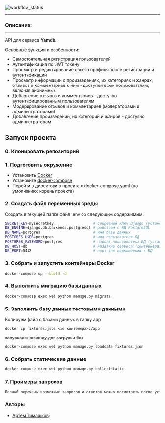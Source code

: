 ![workflow_status](https://github.com/bour89/yamdb_final/actions/workflows/yamdb_workflow.yml/badge.svg?event=push)

* * *
### Описание:
* * *

API для сервиса **Yamdb**.

Основные функции и особенности:

- Самостоятельная регистрация пользователей
- Аутентификация по JWT токену
- Просмотр и редактирование своего профиля после регистрации и аутентификации
- Просмотр информации о произведениях, их категориях и жанрах, отзывов и комментариев к ним \- доступен всем пользователям, включая анонимных
- Добавление отзывов и комментариев \- доступно аутентифицированным пользователям
- Модерирование отзывов и комментариев (модераторами и администраторами)
- Добавление произведений, их категорий и жанров \- доступно администраторам

## Запуск проекта
### 0. Клонировать репозиторий
### 1. Подготовить окружение
- Установить [Docker](https://docs.docker.com/get-docker/)
- Установите [docker-compose](https://docs.docker.com/compose/install/)
- Перейти в директорию проекта с docker-compose.yaml (по умолчанию: корень проекта)

### 2. Создать файл переменных среды
Создать в текущей папке файл .env со следующим содержимым:
```bash
SECRET_KEY=mysecretkey                  # секретный ключ Django (установите свой)
DB_ENGINE=django.db.backends.postgresql # работаем с БД PostgreSQL
DB_NAME=postgres                        # имя базы данных
POSTGRES_USER=postgres                  # имя пользователя БД
POSTGRES_PASSWORD=postgres              # пароль пользователя БД (установите свой)
DB_HOST=db                              # название сервиса (контейнера)
DB_PORT=5432                            # порт для подключения к БД
```

### 3. Собрать и запустить контейнеры Docker
```bash
docker-compose up --build -d
```

### 4. Выполнить миграцию базы данных
```bash
docker-compose exec web python manage.py migrate
```

### 5. Заполнить базу данных тестовыми данными

Копируем файл с базами данных в папку app

```
docker cp fixtures.json <id контенера>:/app
```

запускаем команду для загрузки баз
```
docker-compose exec web python manage.py loaddata fixtures.json
```

### 6. Собрать статические данные
```bash
docker-compose exec web python manage.py collectstatic
```

### 7. Проимеры запросов
```bash
Полный перечень возможных запросов и ответов можно посмотреть после установки и запуска API на локальной машине по ссылке http://127.0.0.1:8000/redoc/
```

### Авторы
- [Артем Тимашков](https://github.com/Bour89):